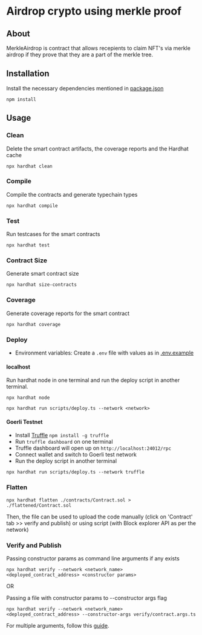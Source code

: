 # Airdrop crypto using merkle proof

## About

MerkleAirdrop is contract that allows recepients to claim NFT's via merkle airdrop if they prove that they are a part of the merkle tree.

<!-- Generate merkle tree using [merkle-tree-generator](./scripts/merkle-tree-generator.ts), by passing in a list of recepients (refer [airdrop.json](./airdrop.json)). -->

<!-- ### Contract structure -->

<!-- ![MerkleAirdrop.sol Mindmap](./mindmap.jpg "MerkleAirdrop Mindmap") -->

<!-- ## Testing on Goerli testnet

MerkleAirdrop.sol deployed at: [0x764b971348f0571E8BCF2Ea2AdBB7E793d93B145](https://goerli.etherscan.io/address/0x764b971348f0571E8BCF2Ea2AdBB7E793d93B145#code)

TokenXP.sol deployed at: [0xa7Bb5dFF539912fD2a1D06c90d036B88518694CC](https://goerli.etherscan.io/address/0xa7Bb5dFF539912fD2a1D06c90d036B88518694CC#code)

MerkleAirdrop has been initialized with

```code
{
    sender: "",
    token: "",
    merkleRoot: ""
}
```

The following recepients have been added to merkle tree

```code
{
    "accounts": []
}
``` -->

## Installation

Install the necessary dependencies mentioned in [package.json](./package.json)

```console
npm install
```

## Usage

### Clean

Delete the smart contract artifacts, the coverage reports and the Hardhat cache

```console
npx hardhat clean
```

### Compile

Compile the contracts and generate typechain types

```console
npx hardhat compile
```

### Test

Run testcases for the smart contracts

```console
npx hardhat test
```

### Contract Size

Generate smart contract size

```console
npx hardhat size-contracts
```

### Coverage

Generate coverage reports for the smart contract

```console
npx hardhat coverage
```

### Deploy

-   Environment variables: Create a `.env` file with values as in [.env.example](./.env.example)

#### localhost

Run hardhat node in one terminal and run the deploy script in another terminal.

```console
npx hardhat node
```

```console
npx hardhat run scripts/deploy.ts --network <network>
```

#### Goerli Testnet

-   Install [Truffle](https://trufflesuite.com/docs/truffle/how-to/use-the-truffle-dashboard/) `npm install -g truffle`
-   Run `truffle dashboard` on one terminal
-   Truffle dashboard will open up on `http://localhost:24012/rpc`
-   Connect wallet and switch to Goerli test network
-   Run the deploy script in another terminal

```console
npx hardhat run scripts/deploy.ts --network truffle
```

### Flatten

```console
npx hardhat flatten ./contracts/Contract.sol > ./flattened/Contract.sol
```

Then, the file can be used to upload the code manually (click on 'Contract' tab >> verify and publish) or using script (with Block explorer API as per the network)

### Verify and Publish

Passing constructor params as command line arguments if any exists

```console
npx hardhat verify --network <network_name> <deployed_contract_address> <constructor params>
```

OR

Passing a file with constructor params to --constructor args flag

```console
npx hardhat verify --network <network_name> <deployed_contract_address> --constructor-args verify/contract.args.ts
```

For multiple arguments, follow this [guide](https://hardhat.org/plugins/nomiclabs-hardhat-etherscan.html#multiple-api-keys-and-alternative-block-explorers).

<!-- ## Reports

Checkout [Reports.md](./Reports.md) -->
